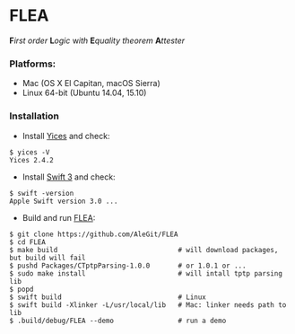 # FLEA
**F***irst* *order* **L***ogic* w*ith* **E***quality* *theorem* **A***ttester*

### Platforms:
- Mac (OS X El Capitan, macOS Sierra)
- Linux 64-bit (Ubuntu 14.04, 15.10)

### Installation

- Install [Yices](http://yices.csl.sri.com) and check:
```
$ yices -V
Yices 2.4.2
```
- Install [Swift 3](https://swift.org/download/) and check:
```
$ swift -version
Apple Swift version 3.0 ...
```
- Build and run [FLEA](https://github.com/AleGit/FLEA):
```
$ git clone https://github.com/AleGit/FLEA
$ cd FLEA
$ make build                              # will download packages, but build will fail
$ pushd Packages/CTptpParsing-1.0.0       # or 1.0.1 or ...
$ sudo make install                       # will intall tptp parsing lib
$ popd
$ swift build                             # Linux
$ swift build -Xlinker -L/usr/local/lib   # Mac: linker needs path to lib
$ .build/debug/FLEA --demo                # run a demo
```

